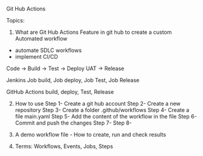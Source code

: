 Git Hub Actions

Topics:
1. What are Git Hub Actions
Feature in git hub to create a custom Automated workflow
- automate SDLC workflows
- implement CI/CD 

Code -> Build -> Test -> Deploy UAT -> Release

Jenkins
Job build, Job deploy, Job Test, Job Release

GitHub Actions
build, deploy, Test, Release

2. How to use
Step 1- Create a git hub account
Step 2- Create a new repository
Step 3- Create a folder .github/workflows
Step 4- Create a file main.yaml
Step 5- Add the content of the workflow in the file
Step 6- Commit and push the changes
Step 7-
Step 8-


3. A demo workflow file - How to create, run and check results
4. Terms: Workflows, Events, Jobs, Steps


